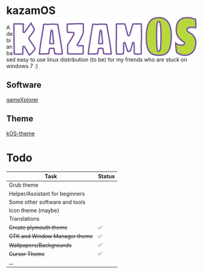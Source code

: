 # kazamOS <img src="../images/kazamos.png" alt="kazamos-logo" align="right" width=486 height=103 />
A debian based easy to use linux distribution (to be) for my friends who are stuck on windows 7 :)

## Software
[gameXplorer](https://github.com/Wolf-Pack-Clan/gameXplorer)

## Theme
[kOS-theme](https://github.com/Wolf-Pack-Clan/kOS-theme)

# Todo

| Task | Status |
| --- | --- |
| Grub theme |  |
| Helper/Assistant for beginners |  |
| Some other software and tools |  |
| Icon theme (maybe) |  |
| Translations |  |
| ~~Create plymouth theme~~ | ✅️ |
| ~~GTK and Window Manager theme~~ | ✅️ |
| ~~Wallpapers/Backgrounds~~ | ✅️ |
| ~~Cursor Theme~~ | ✅️ |
| **...** | |
